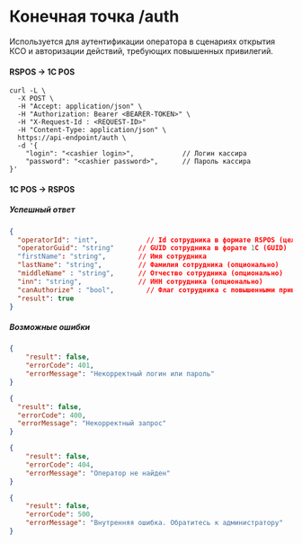 # Конечная точка /auth

Используется для аутентификации оператора в сценариях открытия КСО и авторизации действий, требующих повышенных привилегий.

#### RSPOS -> 1C POS

```shell
curl -L \
  -X POST \
  -H "Accept: application/json" \
  -H "Authorization: Bearer <BEARER-TOKEN>" \
  -H "X-Request-Id : <REQUEST-ID>"
  -H "Content-Type: application/json" \
  https://api-endpoint/auth \
  -d '{
    "login": "<cashier login>",            // Логин кассира
    "password": "<cashier password>",      // Пароль кассира
}'
```

#### 1C POS -> RSPOS

##### Успешный ответ
```json lines
{
  "operatorId": "int",            // Id сотрудника в формате RSPOS (целое положительное число)
  "operatorGuid": "string"      // GUID сотрудника в форате 1С (GUID)
  "firstName": "string",        // Имя сотрудника
  "lastName": "string",         // Фамилия сотрудника (опционально)
  "middleName" : "string",      // Отчество сотрудника (опционально)
  "inn": "string",              // ИНН сотрудника (опционально)
  "canAuthorize" : "bool",        // Флаг сотрудника с повышенными привилегиями (true для кассира с повышенными привилегиями)   
  "result": true
}
```

##### Возможные ошибки

```json lines
{
    "result": false,
    "errorCode": 401,
    "errorMessage": "Некорректный логин или пароль"
}
```

```json lines
{
  "result": false,
  "errorCode": 400,
  "errorMessage": "Некорректный запрос"
}
```

```json lines
{
    "result": false,
    "errorCode": 404,
    "errorMessage": "Оператор не найден"
}
```

```json lines
{
    "result": false,
    "errorCode": 500,
    "errorMessage": "Внутренняя ошибка. Обратитесь к администратору"
}
```
